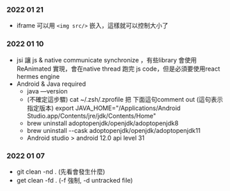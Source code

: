 ### 2022 01 21
- iframe 可以用 `<img src/>` 嵌入，這樣就可以控制大小了

### 2022 01 10
- jsi  讓 js & native communicate synchronize  ，有些library 會使用ReAnimated 實現，會在native thread 跑完 js code，但是必須要使用react hermes engine
- Android & Java required
   - java —version
   - (不確定這步驟) cat ~/.zsh/.zprofile 把 下面這句comment out (這句表示指定版本) export JAVA_HOME="/Applications/Android Studio.app/Contents/jre/jdk/Contents/Home"
   - brew uninstall adoptopenjdk/openjdk/adoptopenjdk8
   - brew uninstall  --cask adoptopenjdk/openjdk/adoptopenjdk11
   - Android studio  > android 12.0 api level 31

### 2022 01 07
- git clean -nd . (先看會發生什麼) 
 - get clean -fd . (-f 強制, -d untracked file)
